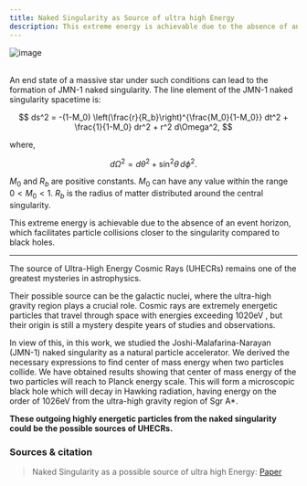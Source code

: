 ```yaml
---
title: Naked Singularity as Source of ultra high Energy
description: This extreme energy is achievable due to the absence of an event horizon, which facilitates particle collisions closer to the singularity compared to black holes.
---
```


![image](/images/img1.png)
<br>
<br>

An end state of a massive star under such conditions can lead to the formation of JMN-1 naked singularity. The line element of the JMN-1 naked singularity spacetime is:

$$ 
ds^2 = -(1-M_0) \left(\frac{r}{R_b}\right)^{\frac{M_0}{1-M_0}} dt^2 + \frac{1}{1-M_0} dr^2 + r^2 d\Omega^2,
$$

where,

$$ 
d\Omega^2 = d\theta^2 + \sin^2\theta \, d\phi^2.
$$

$M_0$ and $R_b$ are positive constants. $M_0$ can have any value within the range $0 < M_0 < 1$. $R_b$ is the radius of matter distributed around the central singularity.

This extreme energy is achievable due to the absence of an event horizon, which facilitates particle collisions closer to the singularity compared to black holes.

---

The source of Ultra-High Energy Cosmic Rays (UHECRs) remains one of the greatest mysteries in astrophysics. 

Their possible source can be the galactic nuclei, where the ultra-high gravity region plays a crucial role. Cosmic rays are extremely energetic particles that travel through space with energies exceeding 1020eV , but their origin is still a mystery despite years of studies and observations.

In view of this, in this work, we studied the Joshi-Malafarina-Narayan (JMN-1) naked singularity as a natural particle accelerator. We derived the necessary expressions to find center of mass energy when two particles collide. We have obtained results showing that center of mass energy of the two particles will reach to Planck energy scale. This will form a microscopic black hole which will decay in Hawking radiation, having energy on the order of 1026eV from the ultra-high gravity region of Sgr A*. 

**These outgoing highly energetic particles from the naked singularity could be the possible sources of UHECRs.**

### Sources & citation

> Naked Singularity as a possible source of ultra high Energy: [Paper](https://www.researchgate.net/publication/369624131_Naked_Singularity_as_a_Possible_Source_of_Ultra-High_Energy_Cosmic_Rays)